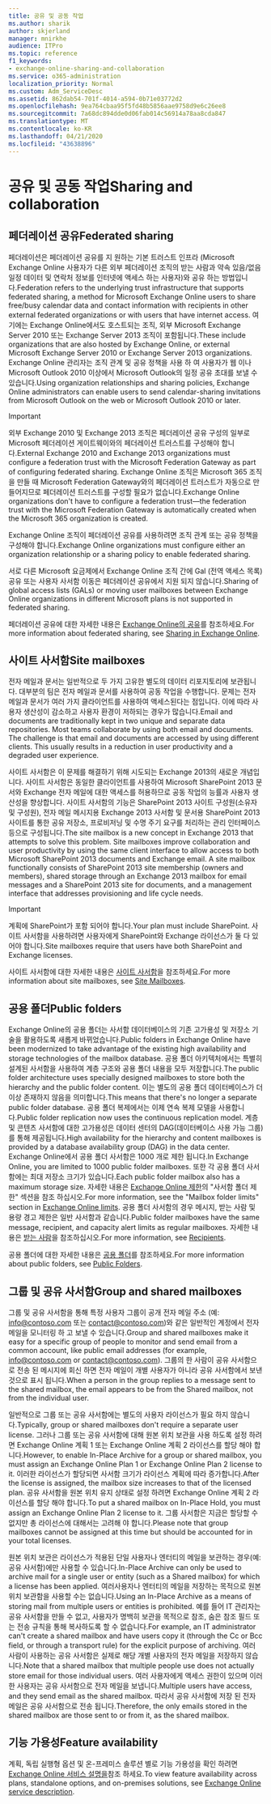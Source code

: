 ```yaml
---
title: 공유 및 공동 작업
ms.author: sharik
author: skjerland
manager: mnirkhe
audience: ITPro
ms.topic: reference
f1_keywords:
- exchange-online-sharing-and-collaboration
ms.service: o365-administration
localization_priority: Normal
ms.custom: Adm_ServiceDesc
ms.assetid: 862dab54-701f-4014-a594-0b71e03772d2
ms.openlocfilehash: 9ea764cbaa95f5fd48b5856aae9758d9e6c26ee8
ms.sourcegitcommit: 7a68dc894dde0d06fab014c56914a78aa8cda847
ms.translationtype: MT
ms.contentlocale: ko-KR
ms.lasthandoff: 04/21/2020
ms.locfileid: "43638896"
---
```

# <a name="sharing-and-collaboration"></a><span data-ttu-id="7728a-102">공유 및 공동 작업</span><span class="sxs-lookup"><span data-stu-id="7728a-102">Sharing and collaboration</span></span>

## <a name="federated-sharing"></a><span data-ttu-id="7728a-103">페더레이션 공유</span><span class="sxs-lookup"><span data-stu-id="7728a-103">Federated sharing</span></span>

<span data-ttu-id="7728a-104">페더레이션은 페더레이션 공유를 지 원하는 기본 트러스트 인프라 (Microsoft Exchange Online 사용자가 다른 외부 페더레이션 조직의 받는 사람과 약속 있음/없음 일정 데이터 및 연락처 정보를 인터넷에 액세스 하는 사용자)와 공유 하는 방법입니다.</span><span class="sxs-lookup"><span data-stu-id="7728a-104">Federation refers to the underlying trust infrastructure that supports federated sharing, a method for Microsoft Exchange Online users to share free/busy calendar data and contact information with recipients in other external federated organizations or with users that have internet access.</span></span> <span data-ttu-id="7728a-105">여기에는 Exchange Online에서도 호스트되는 조직, 외부 Microsoft Exchange Server 2010 또는 Exchange Server 2013 조직이 포함됩니다.</span><span class="sxs-lookup"><span data-stu-id="7728a-105">These include organizations that are also hosted by Exchange Online, or external Microsoft Exchange Server 2010 or Exchange Server 2013 organizations.</span></span> <span data-ttu-id="7728a-106">Exchange Online 관리자는 조직 관계 및 공유 정책을 사용 하 여 사용자가 웹 이나 Microsoft Outlook 2010 이상에서 Microsoft Outlook의 일정 공유 초대를 보낼 수 있습니다.</span><span class="sxs-lookup"><span data-stu-id="7728a-106">Using organization relationships and sharing policies, Exchange Online administrators can enable users to send calendar-sharing invitations from Microsoft Outlook on the web or Microsoft Outlook 2010 or later.</span></span>
  
> [!IMPORTANT]
>  <span data-ttu-id="7728a-107">외부 Exchange 2010 및 Exchange 2013 조직은 페더레이션 공유 구성의 일부로 Microsoft 페더레이션 게이트웨이와의 페더레이션 트러스트를 구성해야 합니다.</span><span class="sxs-lookup"><span data-stu-id="7728a-107">External Exchange 2010 and Exchange 2013 organizations must configure a federation trust with the Microsoft Federation Gateway as part of configuring federated sharing.</span></span> <span data-ttu-id="7728a-108">Exchange Online 조직은 Microsoft 365 조직을 만들 때 Microsoft Federation Gateway와의 페더레이션 트러스트가 자동으로 만들어지므로 페더레이션 트러스트를 구성할 필요가 없습니다.</span><span class="sxs-lookup"><span data-stu-id="7728a-108">Exchange Online organizations don't have to configure a federation trust—the federation trust with the Microsoft Federation Gateway is automatically created when the Microsoft 365 organization is created.</span></span> 
>
>  <span data-ttu-id="7728a-109">Exchange Online 조직이 페더레이션 공유를 사용하려면 조직 관계 또는 공유 정책을 구성해야 합니다.</span><span class="sxs-lookup"><span data-stu-id="7728a-109">Exchange Online organizations must configure either an organization relationship or a sharing policy to enable federated sharing.</span></span> 
>
>  <span data-ttu-id="7728a-110">서로 다른 Microsoft 요금제에서 Exchange Online 조직 간에 Gal (전역 액세스 목록) 공유 또는 사용자 사서함 이동은 페더레이션 공유에서 지원 되지 않습니다.</span><span class="sxs-lookup"><span data-stu-id="7728a-110">Sharing of global access lists (GALs) or moving user mailboxes between Exchange Online organizations in different Microsoft plans is not supported in federated sharing.</span></span> 
  
<span data-ttu-id="7728a-111">페더레이션 공유에 대한 자세한 내용은 [Exchange Online의 공유](https://go.microsoft.com/fwlink/p/?LinkId=271774)를 참조하세요.</span><span class="sxs-lookup"><span data-stu-id="7728a-111">For more information about federated sharing, see [Sharing in Exchange Online](https://go.microsoft.com/fwlink/p/?LinkId=271774).</span></span>
  
## <a name="site-mailboxes"></a><span data-ttu-id="7728a-112">사이트 사서함</span><span class="sxs-lookup"><span data-stu-id="7728a-112">Site mailboxes</span></span>

<span data-ttu-id="7728a-p103">전자 메일과 문서는 일반적으로 두 가지 고유한 별도의 데이터 리포지토리에 보관됩니다. 대부분의 팀은 전자 메일과 문서를 사용하여 공동 작업을 수행합니다. 문제는 전자 메일과 문서가 여러 가지 클라이언트를 사용하여 액세스된다는 점입니다. 이에 따라 사용자 생산성이 감소하고 사용자 환경이 저하되는 경우가 많습니다.</span><span class="sxs-lookup"><span data-stu-id="7728a-p103">Email and documents are traditionally kept in two unique and separate data repositories. Most teams collaborate by using both email and documents. The challenge is that email and documents are accessed by using different clients. This usually results in a reduction in user productivity and a degraded user experience.</span></span>
  
<span data-ttu-id="7728a-p104">사이트 사서함은 이 문제를 해결하기 위해 시도되는 Exchange 2013의 새로운 개념입니다. 사이트 사서함은 동일한 클라이언트를 사용하여 Microsoft SharePoint 2013 문서와 Exchange 전자 메일에 대한 액세스를 허용하므로 공동 작업의 능률과 사용자 생산성을 향상합니다. 사이트 사서함의 기능은 SharePoint 2013 사이트 구성원(소유자 및 구성원), 전자 메일 메시지용 Exchange 2013 사서함 및 문서용 SharePoint 2013 사이트를 통한 공유 저장소, 프로비저닝 및 수명 주기 요구를 처리하는 관리 인터페이스 등으로 구성됩니다.</span><span class="sxs-lookup"><span data-stu-id="7728a-p104">The site mailbox is a new concept in Exchange 2013 that attempts to solve this problem. Site mailboxes improve collaboration and user productivity by using the same client interface to allow access to both Microsoft SharePoint 2013 documents and Exchange email. A site mailbox functionally consists of SharePoint 2013 site membership (owners and members), shared storage through an Exchange 2013 mailbox for email messages and a SharePoint 2013 site for documents, and a management interface that addresses provisioning and life cycle needs.</span></span>
  
> [!IMPORTANT]
> <span data-ttu-id="7728a-120">계획에 SharePoint가 포함 되어야 합니다.</span><span class="sxs-lookup"><span data-stu-id="7728a-120">Your plan must include SharePoint.</span></span> <span data-ttu-id="7728a-121">사이트 사서함을 사용하려면 사용자에게 SharePoint와 Exchange 라이선스가 둘 다 있어야 합니다.</span><span class="sxs-lookup"><span data-stu-id="7728a-121">Site mailboxes require that users have both SharePoint and Exchange licenses.</span></span> 
  
<span data-ttu-id="7728a-122">사이트 사서함에 대한 자세한 내용은 [사이트 사서함](https://go.microsoft.com/fwlink/p/?LinkId=271789)을 참조하세요.</span><span class="sxs-lookup"><span data-stu-id="7728a-122">For more information about site mailboxes, see [Site Mailboxes](https://go.microsoft.com/fwlink/p/?LinkId=271789).</span></span>
  
## <a name="public-folders"></a><span data-ttu-id="7728a-123">공용 폴더</span><span class="sxs-lookup"><span data-stu-id="7728a-123">Public folders</span></span>

<span data-ttu-id="7728a-124">Exchange Online의 공용 폴더는 사서함 데이터베이스의 기존 고가용성 및 저장소 기술을 활용하도록 새롭게 바뀌었습니다.</span><span class="sxs-lookup"><span data-stu-id="7728a-124">Public folders in Exchange Online have been modernized to take advantage of the existing high availability and storage technologies of the mailbox database.</span></span> <span data-ttu-id="7728a-125">공용 폴더 아키텍처에서는 특별히 설계된 사서함을 사용하여 계층 구조와 공용 폴더 내용을 모두 저장합니다.</span><span class="sxs-lookup"><span data-stu-id="7728a-125">The public folder architecture uses specially designed mailboxes to store both the hierarchy and the public folder content.</span></span> <span data-ttu-id="7728a-126">이는 별도의 공용 폴더 데이터베이스가 더 이상 존재하지 않음을 의미합니다.</span><span class="sxs-lookup"><span data-stu-id="7728a-126">This means that there's no longer a separate public folder database.</span></span> <span data-ttu-id="7728a-127">공용 폴더 복제에서는 이제 연속 복제 모델을 사용합니다.</span><span class="sxs-lookup"><span data-stu-id="7728a-127">Public folder replication now uses the continuous replication model.</span></span> <span data-ttu-id="7728a-128">계층 및 콘텐츠 사서함에 대한 고가용성은 데이터 센터의 DAG(데이터베이스 사용 가능 그룹)를 통해 제공됩니다.</span><span class="sxs-lookup"><span data-stu-id="7728a-128">High availability for the hierarchy and content mailboxes is provided by a database availability group (DAG) in the data center.</span></span> <span data-ttu-id="7728a-129">Exchange Online에서 공용 폴더 사서함은 1000 개로 제한 됩니다.</span><span class="sxs-lookup"><span data-stu-id="7728a-129">In Exchange Online, you are limited to 1000 public folder mailboxes.</span></span> <span data-ttu-id="7728a-130">또한 각 공용 폴더 사서함에는 최대 저장소 크기가 있습니다.</span><span class="sxs-lookup"><span data-stu-id="7728a-130">Each public folder mailbox also has a maximum storage size.</span></span> <span data-ttu-id="7728a-131">자세한 내용은 [Exchange Online 제한](exchange-online-limits.md)의 "사서함 폴더 제한" 섹션을 참조 하십시오.</span><span class="sxs-lookup"><span data-stu-id="7728a-131">For more information, see the "Mailbox folder limits" section in [Exchange Online limits](exchange-online-limits.md).</span></span> <span data-ttu-id="7728a-132">공용 폴더 사서함의 경우 메시지, 받는 사람 및 용량 경고 제한은 일반 사서함과 같습니다.</span><span class="sxs-lookup"><span data-stu-id="7728a-132">Public folder mailboxes have the same message, recipient, and capacity alert limits as regular mailboxes.</span></span> <span data-ttu-id="7728a-133">자세한 내용은 [받는 사람](recipients.md)을 참조하십시오.</span><span class="sxs-lookup"><span data-stu-id="7728a-133">For more information, see [Recipients](recipients.md).</span></span> 
  
<span data-ttu-id="7728a-134">공용 폴더에 대한 자세한 내용은 [공용 폴더](https://go.microsoft.com/fwlink/p/?LinkId=271790)를 참조하세요.</span><span class="sxs-lookup"><span data-stu-id="7728a-134">For more information about public folders, see [Public Folders](https://go.microsoft.com/fwlink/p/?LinkId=271790).</span></span>
  
## <a name="group-and-shared-mailboxes"></a><span data-ttu-id="7728a-135">그룹 및 공유 사서함</span><span class="sxs-lookup"><span data-stu-id="7728a-135">Group and shared mailboxes</span></span>

<span data-ttu-id="7728a-136">그룹 및 공유 사서함을 통해 특정 사용자 그룹이 공개 전자 메일 주소 (예: info@contoso.com 또는 contact@contoso.com)와 같은 일반적인 계정에서 전자 메일을 모니터링 하 고 보낼 수 있습니다.</span><span class="sxs-lookup"><span data-stu-id="7728a-136">Group and shared mailboxes make it easy for a specific group of people to monitor and send email from a common account, like public email addresses (for example, info@contoso.com or contact@contoso.com).</span></span> <span data-ttu-id="7728a-137">그룹의 한 사람이 공유 사서함으로 전송 된 메시지에 회신 하면 전자 메일이 개별 사용자가 아니라 공유 사서함에서 보낸 것으로 표시 됩니다.</span><span class="sxs-lookup"><span data-stu-id="7728a-137">When a person in the group replies to a message sent to the shared mailbox, the email appears to be from the Shared mailbox, not from the individual user.</span></span>
  
<span data-ttu-id="7728a-138">일반적으로 그룹 또는 공유 사서함에는 별도의 사용자 라이선스가 필요 하지 않습니다.</span><span class="sxs-lookup"><span data-stu-id="7728a-138">Typically, group or shared mailboxes don't require a separate user license.</span></span> <span data-ttu-id="7728a-139">그러나 그룹 또는 공유 사서함에 대해 원본 위치 보관을 사용 하도록 설정 하려면 Exchange Online 계획 1 또는 Exchange Online 계획 2 라이선스를 할당 해야 합니다.</span><span class="sxs-lookup"><span data-stu-id="7728a-139">However, to enable In-Place Archive for a group or shared mailbox, you must assign an Exchange Online Plan 1 or Exchange Online Plan 2 license to it.</span></span> <span data-ttu-id="7728a-140">이러한 라이선스가 할당되면 사서함 크기가 라이선스 계획에 따라 증가합니다.</span><span class="sxs-lookup"><span data-stu-id="7728a-140">After the license is assigned, the mailbox size increases to that of the licensed plan.</span></span> <span data-ttu-id="7728a-141">공유 사서함을 원본 위치 유지 상태로 설정 하려면 Exchange Online 계획 2 라이선스를 할당 해야 합니다.</span><span class="sxs-lookup"><span data-stu-id="7728a-141">To put a shared mailbox on In-Place Hold, you must assign an Exchange Online Plan 2 license to it.</span></span> <span data-ttu-id="7728a-142">그룹 사서함은 지금은 할당할 수 없지만 총 라이선스에 대해서는 고려해 야 합니다.</span><span class="sxs-lookup"><span data-stu-id="7728a-142">Please note that group mailboxes cannot be assigned at this time but should be accounted for in your total licenses.</span></span>
  
<span data-ttu-id="7728a-143">원본 위치 보관은 라이선스가 적용된 단일 사용자나 엔터티의 메일을 보관하는 경우(예: 공유 사서함)에만 사용할 수 있습니다.</span><span class="sxs-lookup"><span data-stu-id="7728a-143">In-Place Archive can only be used to archive mail for a single user or entity (such as a Shared mailbox) for which a license has been applied.</span></span> <span data-ttu-id="7728a-144">여러사용자나 엔터티의 메일을 저장하는 목적으로 원본 위치 보관함을 사용할 수는 없습니다.</span><span class="sxs-lookup"><span data-stu-id="7728a-144">Using an In-Place Archive as a means of storing mail from multiple users or entities is prohibited.</span></span> <span data-ttu-id="7728a-145">예를 들어 IT 관리자는 공유 사서함을 만들 수 없고, 사용자가 명백히 보관을 목적으로 참조, 숨은 참조 필드 또는 전송 규칙을 통해 복사하도록 할 수 없습니다.</span><span class="sxs-lookup"><span data-stu-id="7728a-145">For example, an IT administrator can't create a shared mailbox and have users copy it (through the Cc or Bcc field, or through a transport rule) for the explicit purpose of archiving.</span></span> <span data-ttu-id="7728a-146">여러 사람이 사용하는 공유 사서함은 실제로 해당 개별 사용자의 전자 메일을 저장하지 않습니다.</span><span class="sxs-lookup"><span data-stu-id="7728a-146">Note that a shared mailbox that multiple people use does not actually store email for those individual users.</span></span> <span data-ttu-id="7728a-147">여러 사용자에게 액세스 권한이 있으며 이러한 사용자는 공유 사서함으로 전자 메일을 보냅니다.</span><span class="sxs-lookup"><span data-stu-id="7728a-147">Multiple users have access, and they send email as the shared mailbox.</span></span> <span data-ttu-id="7728a-148">따라서 공유 사서함에 저장 된 전자 메일은 공유 사서함으로 전송 됩니다.</span><span class="sxs-lookup"><span data-stu-id="7728a-148">Therefore, the only emails stored in the shared mailbox are those sent to or from it, as the shared mailbox.</span></span>
  
## <a name="feature-availability"></a><span data-ttu-id="7728a-149">기능 가용성</span><span class="sxs-lookup"><span data-stu-id="7728a-149">Feature availability</span></span>

<span data-ttu-id="7728a-150">계획, 독립 실행형 옵션 및 온-프레미스 솔루션 별로 기능 가용성을 확인 하려면 [Exchange Online 서비스 설명을](exchange-online-service-description.md)참조 하세요.</span><span class="sxs-lookup"><span data-stu-id="7728a-150">To view feature availability across plans, standalone options, and on-premises solutions, see [Exchange Online service description](exchange-online-service-description.md).</span></span>
  

